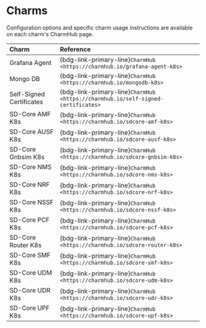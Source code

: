 # Charms

Configuration options and specific charm usage instructions are available on each charm's CharmHub page.

| **Charm**                | **Reference**                                                                     |
| :----------------------- | :-------------------------------------------------------------------------------- |
| Grafana Agent            | {bdg-link-primary-line}`CharmHub  <https://charmhub.io/grafana-agent-k8s>`        |
| Mongo DB                 | {bdg-link-primary-line}`CharmHub  <https://charmhub.io/mongodb-k8s>`              |
| Self-Signed Certificates | {bdg-link-primary-line}`CharmHub  <https://charmhub.io/self-signed-certificates>` |
| SD-Core AMF K8s          | {bdg-link-primary-line}`CharmHub  <https://charmhub.io/sdcore-amf-k8s>`           |
| SD-Core AUSF K8s         | {bdg-link-primary-line}`CharmHub  <https://charmhub.io/sdcore-ausf-k8s>`          |
| SD-Core Gnbsim K8s       | {bdg-link-primary-line}`CharmHub  <https://charmhub.io/sdcore-gnbsim-k8s>`        |
| SD-Core NMS K8s          | {bdg-link-primary-line}`CharmHub  <https://charmhub.io/sdcore-nms-k8s>`           |
| SD-Core NRF K8s          | {bdg-link-primary-line}`CharmHub  <https://charmhub.io/sdcore-nrf-k8s>`           |
| SD-Core NSSF K8s         | {bdg-link-primary-line}`CharmHub  <https://charmhub.io/sdcore-nssf-k8s>`          |
| SD-Core PCF K8s          | {bdg-link-primary-line}`CharmHub  <https://charmhub.io/sdcore-pcf-k8s>`           |
| SD-Core Router K8s       | {bdg-link-primary-line}`CharmHub  <https://charmhub.io/sdcore-router-k8s>`        |
| SD-Core SMF K8s          | {bdg-link-primary-line}`CharmHub  <https://charmhub.io/sdcore-smf-k8s>`           |
| SD-Core UDM K8s          | {bdg-link-primary-line}`CharmHub  <https://charmhub.io/sdcore-udm-k8s>`           |
| SD-Core UDR K8s          | {bdg-link-primary-line}`CharmHub  <https://charmhub.io/sdcore-udr-k8s>`           |
| SD-Core UPF K8s          | {bdg-link-primary-line}`CharmHub  <https://charmhub.io/sdcore-upf-k8s>`           |
